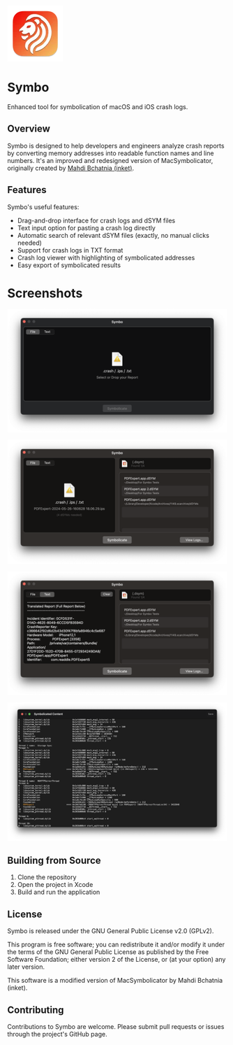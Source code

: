 ![MacSymbolicator](/Resources/Assets.xcassets/AppIcon.appiconset/128-mac.png?raw=true)

# Symbo

Enhanced tool for symbolication of macOS and iOS crash logs.

## Overview

Symbo is designed to help developers and engineers analyze crash reports by converting memory addresses into readable function names and line numbers.
It's an improved and redesigned version of MacSymbolicator, originally created by [Mahdi Bchatnia (inket)](https://github.com/inket). 

## Features

Symbo's useful features:

- Drag-and-drop interface for crash logs and dSYM files
- Text input option for pasting a crash log directly
- Automatic search of relevant dSYM files (exactly, no manual clicks needed)
- Support for crash logs in TXT format
- Crash log viewer with highlighting of symbolicated addresses
- Easy export of symbolicated results

# Screenshots

![MacSymbolicator](/screenshot1.png?raw=true)

![MacSymbolicator](/screenshot2.png?raw=true)

![MacSymbolicator](/screenshot3.png?raw=true)

![MacSymbolicator](/screenshot4.png?raw=true)

## Building from Source

1. Clone the repository
2. Open the project in Xcode
3. Build and run the application

## License

Symbo is released under the GNU General Public License v2.0 (GPLv2).

This program is free software; you can redistribute it and/or modify
it under the terms of the GNU General Public License as published by
the Free Software Foundation; either version 2 of the License, or
(at your option) any later version.

This software is a modified version of MacSymbolicator by Mahdi Bchatnia (inket).

## Contributing

Contributions to Symbo are welcome. Please submit pull requests or issues through the project's GitHub page.
